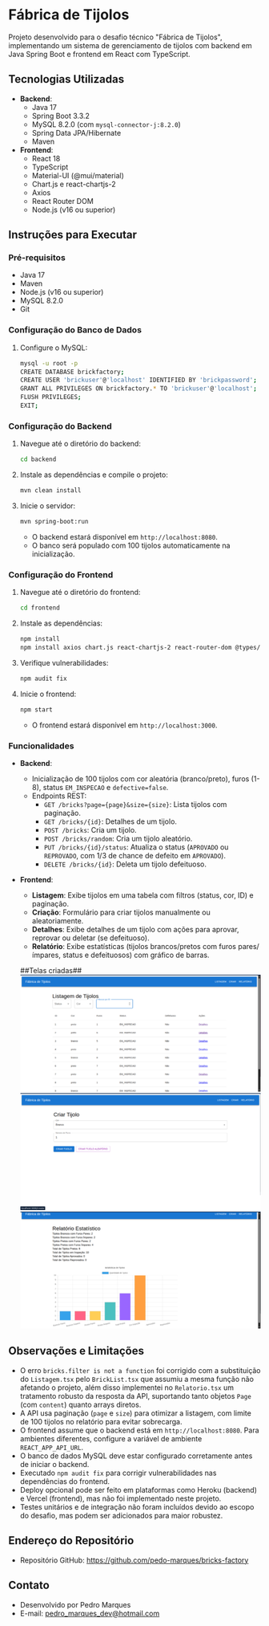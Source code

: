 # Fábrica de Tijolos

Projeto desenvolvido para o desafio técnico "Fábrica de Tijolos", implementando um sistema de gerenciamento de tijolos com backend em Java Spring Boot e frontend em React com TypeScript.

## Tecnologias Utilizadas
- **Backend**:
  - Java 17
  - Spring Boot 3.3.2
  - MySQL 8.2.0 (com `mysql-connector-j:8.2.0`)
  - Spring Data JPA/Hibernate
  - Maven
- **Frontend**:
  - React 18
  - TypeScript
  - Material-UI (@mui/material)
  - Chart.js e react-chartjs-2
  - Axios
  - React Router DOM
  - Node.js (v16 ou superior)

## Instruções para Executar

### Pré-requisitos
- Java 17
- Maven
- Node.js (v16 ou superior)
- MySQL 8.2.0
- Git

### Configuração do Banco de Dados
1. Configure o MySQL:
   ```bash
   mysql -u root -p
   CREATE DATABASE brickfactory;
   CREATE USER 'brickuser'@'localhost' IDENTIFIED BY 'brickpassword';
   GRANT ALL PRIVILEGES ON brickfactory.* TO 'brickuser'@'localhost';
   FLUSH PRIVILEGES;
   EXIT;
   ```

### Configuração do Backend
1. Navegue até o diretório do backend:
   ```bash
   cd backend
   ```
2. Instale as dependências e compile o projeto:
   ```bash
   mvn clean install
   ```
3. Inicie o servidor:
   ```bash
   mvn spring-boot:run
   ```
   - O backend estará disponível em `http://localhost:8080`.
   - O banco será populado com 100 tijolos automaticamente na inicialização.

### Configuração do Frontend
1. Navegue até o diretório do frontend:
   ```bash
   cd frontend
   ```
2. Instale as dependências:
   ```bash
   npm install
   npm install axios chart.js react-chartjs-2 react-router-dom @types/react-router-dom @mui/material @emotion/react @emotion/styled
   ```
3. Verifique vulnerabilidades:
   ```bash
   npm audit fix
   ```
4. Inicie o frontend:
   ```bash
   npm start
   ```
   - O frontend estará disponível em `http://localhost:3000`.

### Funcionalidades
- **Backend**:
  - Inicialização de 100 tijolos com cor aleatória (branco/preto), furos (1-8), status `EM_INSPECAO` e `defective=false`.
  - Endpoints REST:
    - `GET /bricks?page={page}&size={size}`: Lista tijolos com paginação.
    - `GET /bricks/{id}`: Detalhes de um tijolo.
    - `POST /bricks`: Cria um tijolo.
    - `POST /bricks/random`: Cria um tijolo aleatório.
    - `PUT /bricks/{id}/status`: Atualiza o status (`APROVADO` ou `REPROVADO`, com 1/3 de chance de defeito em `APROVADO`).
    - `DELETE /bricks/{id}`: Deleta um tijolo defeituoso.
- **Frontend**:
  - **Listagem**: Exibe tijolos em uma tabela com filtros (status, cor, ID) e paginação.
  - **Criação**: Formulário para criar tijolos manualmente ou aleatoriamente.
  - **Detalhes**: Exibe detalhes de um tijolo com ações para aprovar, reprovar ou deletar (se defeituoso).
  - **Relatório**: Exibe estatísticas (tijolos brancos/pretos com furos pares/ímpares, status e defeituosos) com gráfico de barras.

  ##Telas criadas##
![Listagem](image.png)
![Criar](image-1.png)
![Relatorio](image-3.png)


## Observações e Limitações
- O erro `bricks.filter is not a function` foi corrigido com a substituição do `Listagem.tsx` pelo `BrickList.tsx` que assumiu a mesma função não afetando o projeto, além disso implementei no `Relatorio.tsx` um tratamento robusto da resposta da API, suportando tanto objetos `Page` (com `content`) quanto arrays diretos.
- A API usa paginação (`page` e `size`) para otimizar a listagem, com limite de 100 tijolos no relatório para evitar sobrecarga.
- O frontend assume que o backend está em `http://localhost:8080`. Para ambientes diferentes, configure a variável de ambiente `REACT_APP_API_URL`.
- O banco de dados MySQL deve estar configurado corretamente antes de iniciar o backend.
- Executado `npm audit fix` para corrigir vulnerabilidades nas dependências do frontend.
- Deploy opcional pode ser feito em plataformas como Heroku (backend) e Vercel (frontend), mas não foi implementado neste projeto.
- Testes unitários e de integração não foram incluídos devido ao escopo do desafio, mas podem ser adicionados para maior robustez.

## Endereço do Repositório
- Repositório GitHub: https://github.com/pedo-marques/bricks-factory

## Contato
- Desenvolvido por Pedro Marques
- E-mail: pedro_marques_dev@hotmail.com